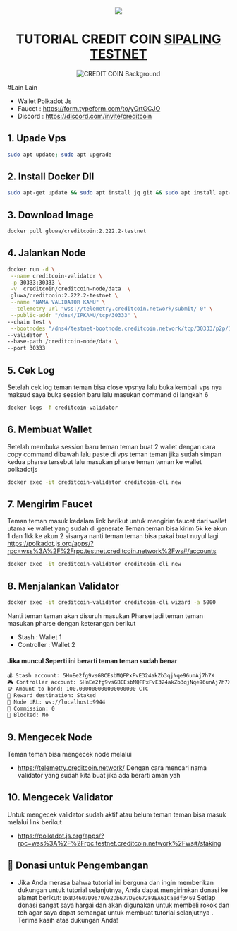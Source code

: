 <div align="center">
  <img src="https://profile-counter.glitch.me/sipalingtestnet/count.svg?"  />
</div>



<div align="center">
  <h1>TUTORIAL CREDIT COIN <a href="https://t.me/ssipalingtestnet">SIPALING TESTNET</a></h1>
</div>

<div align="center">
  <img src="https://bitcoinvn.com/attachments/8c8e7200-588d-11ea-9d3c-107e95d9307a-png.2668/" alt="CREDIT COIN Background" />
</div>

#Lain Lain 
- Wallet Polkadot Js 
- Faucet : https://form.typeform.com/to/yGrtGCJO
- Discord : https://discord.com/invite/creditcoin
## 1. Upade Vps
```bash
sudo apt update; sudo apt upgrade 
```
## 2. Install Docker Dll
```bash
sudo apt-get update && sudo apt install jq git && sudo apt install apt-transport-https ca-certificates curl software-properties-common -y && curl -fsSL https://download.docker.com/linux/ubuntu/gpg | sudo apt-key add - && sudo add-apt-repository "deb [arch=amd64] https://download.docker.com/linux/ubuntu focal stable" && sudo apt-get install docker-ce docker-ce-cli containerd.io docker-compose-plugin && sudo apt-get install docker-compose-plugin 

```

## 3. Download Image 
```bash
docker pull gluwa/creditcoin:2.222.2-testnet 
```

## 4. Jalankan Node  
```bash
docker run -d \
 --name creditcoin-validator \
 -p 30333:30333 \
 -v  creditcoin/creditcoin-node/data  \
 gluwa/creditcoin:2.222.2-testnet \
 --name "NAMA VALIDATOR KAMU" \
 --telemetry-url "wss://telemetry.creditcoin.network/submit/ 0" \
 --public-addr "/dns4/IPKAMU/tcp/30333" \
--chain test \
 --bootnodes "/dns4/testnet-bootnode.creditcoin.network/tcp/30333/p2p/12D3KooWG3eEuYxo37LvU1g6SSESu4i9TQ8FrZmJcjvdys7eA3cH" "/dns4/testnet-bootnode2.creditcoin.network/tcp/30333/p2p/12D3KooWLq7wCMQS3qVMCNJ2Zm6rYuYh74cM99i9Tm8PMdqJPDzb" "/dns4/testnet-bootnode3.creditcoin.network/tcp/30333/p2p/12D3KooWAKUrvmchoLomoouoN1sKfF9kq8dYtCVFvtPuvqp7wFBS" \
--validator \
--base-path /creditcoin-node/data \
--port 30333
```


## 5. Cek Log
Setelah cek log teman teman bisa close vpsnya lalu buka kembali vps nya maksud saya buka session baru lalu masukan command di langkah 6 
```bash
docker logs -f creditcoin-validator
```

## 6. Membuat Wallet
Setelah membuka session baru teman teman buat 2 wallet dengan cara copy command dibawah lalu paste di vps teman teman
jika sudah simpan kedua pharse tersebut lalu masukan pharse teman teman ke wallet polkadotjs
```bash
docker exec -it creditcoin-validator creditcoin-cli new
```

## 7. Mengirim Faucet 
Teman teman masuk kedalam link berikut untuk mengirim faucet dari wallet utama ke wallet yang sudah di generate
Teman teman bisa kirim 5k ke akun 1 dan 1kk ke akun 2 sisanya nanti teman teman bisa pakai buat nuyul lagi 
https://polkadot.js.org/apps/?rpc=wss%3A%2F%2Frpc.testnet.creditcoin.network%2Fws#/accounts
```bash
docker exec -it creditcoin-validator creditcoin-cli new
```

## 8. Menjalankan Validator 
```bash
docker exec -it creditcoin-validator creditcoin-cli wizard -a 5000
```
  Nanti teman teman akan disuruh masukan Pharse jadi teman teman masukan pharse dengan keterangan berikut 
- Stash       : Wallet 1
- Controller  : Wallet 2
#### Jika muncul Seperti ini  berarti teman teman sudah benar 
```bash
💰 Stash account: 5HnEe2fg9vsGBCEsbMQFPxFvE324akZb3qjNqe96unAj7h7X
🎮 Controller account: 5HnEe2fg9vsGBCEsbMQFPxFvE324akZb3qjNqe96unAj7h7X
🪙 Amount to bond: 100.000000000000000000 CTC
🎁 Reward destination: Staked
📡 Node URL: ws://localhost:9944
💸 Commission: 0
🔐 Blocked: No
```

## 9. Mengecek Node 
Teman teman bisa mengecek node melalui 
- https://telemetry.creditcoin.network/
Dengan cara mencari nama validator yang sudah kita buat jika ada berarti aman yah

## 10. Mengecek Validator
Untuk mengecek validator sudah aktif atau belum teman teman bisa masuk melalui link berikut 
- https://polkadot.js.org/apps/?rpc=wss%3A%2F%2Frpc.testnet.creditcoin.network%2Fws#/staking
  


## 🎁 Donasi untuk Pengembangan
- Jika Anda merasa bahwa tutorial ini berguna dan ingin memberikan dukungan untuk tutorial selanjutnya, Anda dapat mengirimkan donasi ke alamat berikut:
`0xBD4607D96707e2Db677DEc672F9EA61Caedf3469`
 Setiap donasi sangat saya hargai dan akan digunakan untuk membeli rokok dan teh agar saya dapat semangat untuk membuat tutorial selanjutnya . Terima kasih atas dukungan Anda!


